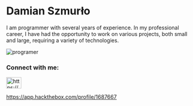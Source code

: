 # Damian Szmurło 

 I am programmer with several years of experience. In my professional career, I have had the opportunity to work on various projects, both small and large, requiring a variety of technologies.

![programer](https://user-images.githubusercontent.com/48288156/209432145-6f03e80d-4177-44b0-b3f7-a0665fe3569b.gif)
                    
<h3 align="left">Connect with me:</h3>
<p align="left">
<a href="https://linkedin.com/in/dszmurlo/" target="blank"><img align="center" src="https://raw.githubusercontent.com/rahuldkjain/github-profile-readme-generator/master/src/images/icons/Social/linked-in-alt.svg" alt="https://www.linkedin.com/in/dszmurlo/" height="30" width="40" /></a>
</p>


https://app.hackthebox.com/profile/1687667

<!--
**ZTKpro/ZTKpro** is a ✨ _special_ ✨ repository because its `README.md` (this file) appears on your GitHub profile.

